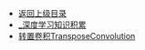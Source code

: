 - [返回上级目录](../_sidebar.md)
- [_深度学习知识积累](_深度学习知识积累.md)
- [转置卷积TransposeConvolution](转置卷积TransposeConvolution.md)